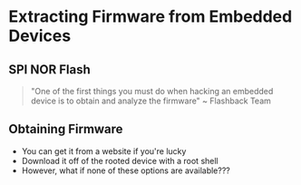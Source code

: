 # Extracting Firmware from Embedded Devices

## SPI NOR Flash

> "One of the first things you must do when hacking an embedded device is to obtain and analyze the firmware" \~ Flashback Team

## Obtaining Firmware

* You can get it from a website if you're lucky
* Download it off of the rooted device with a root shell
* However, what if none of these options are available???
